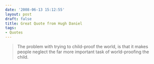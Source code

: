 ```yaml
---
date: '2008-06-13 15:12:55'
layout: post
draft: false
title: Great Quote from Hugh Daniel
tags:
- Quotes
---
```


> The problem with trying to child-proof the world, is that it makes people neglect the far more important task of world-proofing the child.
